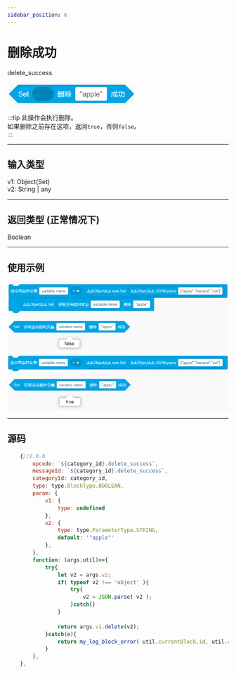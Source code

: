 ```yaml
---
sidebar_position: 6
---
```

# 删除成功

delete_success

![img](img\delete_success\image.png)  

:::tip
此操作会执行删除。  
如果删除之前存在这项，返回`true`，否则`false`。  
:::

***
## 输入类型
v1: Object(Set)  
v2: String | any  

***
## 返回类型 (正常情况下)
Boolean


***
## 使用示例
![2](img\delete_success\2.png)  
![3](img\delete_success\3.png)  


***
## 源码
```js title="/categorys/set.js"
    {//2.0.0
        opcode: `${category_id}.delete_success`,
        messageId: `${category_id}.delete_success`,
        categoryId: category_id,
        type: type.BlockType.BOOLEAN,
        param: {
            v1: {
                type: undefined
            },
            v2: {
                type: type.ParameterType.STRING,
                default: '"apple"'
            },
        },
        function: (args,util)=>{
            try{
                let v2 = args.v2;
                if( typeof v2 !== 'object' ){
                    try{
                        v2 = JSON.parse( v2 );
                    }catch{}
                }
                
                return args.v1.delete(v2);
            }catch(e){
                return my_log_block_error( util.currentBlock.id, util.currentBlock.opcode , e );
            }
        },
    },
```
